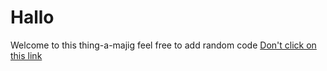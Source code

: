 <h1>Hallo</h1>
<p1>Welcome to this thing-a-majig feel free to add random code</p1>
<a href="https://www.bing.com/search?PC=U523&q=why+did+you+click+this+link&pglt=163&FORM=ANNTA1&DAF0=1">Don't click on this link</a>
